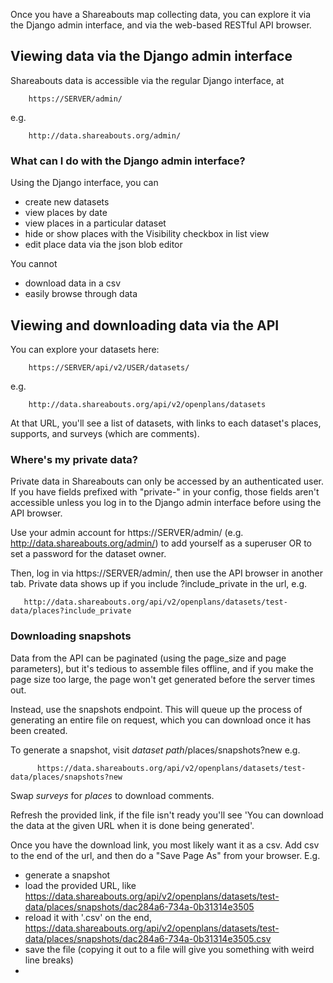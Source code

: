 Once you have a Shareabouts map collecting data, you can explore it via the Django admin interface, and via the web-based RESTful API browser.

## Viewing data via the Django admin interface

Shareabouts data is accessible via the regular Django interface, at 

        https://SERVER/admin/

e.g. 

        http://data.shareabouts.org/admin/

### What can I do with the Django admin interface?

Using the Django interface, you can
* create new datasets
* view places by date
* view places in a particular dataset
* hide or show places with the Visibility checkbox in list view
* edit place data via the json blob editor

You cannot
* download data in a csv
* easily browse through data

## Viewing and downloading data via the API

You can explore your datasets here:

        https://SERVER/api/v2/USER/datasets/

e.g. 

        http://data.shareabouts.org/api/v2/openplans/datasets
        
At that URL, you'll see a list of datasets, with links to each dataset's places, supports, and surveys (which are comments).

### Where's my private data?

Private data in Shareabouts can only be accessed by an authenticated user. 
If you have fields prefixed with "private-" in your config, those fields aren't 
accessible unless you log in to the Django admin interface before using the API browser.

Use your admin account for https://SERVER/admin/ (e.g. http://data.shareabouts.org/admin/) 
to add yourself as a superuser OR to set a password for the dataset owner. 

Then, log in via https://SERVER/admin/, then use the API browser in another tab. Private data shows up if you include ?include_private in the url, e.g.

       http://data.shareabouts.org/api/v2/openplans/datasets/test-data/places?include_private

### Downloading snapshots

Data from the API can be paginated (using the page_size and page parameters), but it's tedious to assemble files offline, and if you make the page size too large, the page won't get generated before the server times out. 

Instead, use the snapshots endpoint. This will queue up the process of generating an entire file on request, which you can download once it has been created.

To generate a snapshot, visit *dataset path*/places/snapshots?new e.g. 

          https://data.shareabouts.org/api/v2/openplans/datasets/test-data/places/snapshots?new

Swap *surveys* for *places* to download comments.

Refresh the provided link, if the file isn't ready you'll see 'You can download the data at the given URL when it is done being generated'.

Once you have the download link, you most likely want it as a csv. Add csv to the end of the url, and then do a "Save Page As" from your browser. E.g.
* generate a snapshot
* load the provided URL, like https://data.shareabouts.org/api/v2/openplans/datasets/test-data/places/snapshots/dac284a6-734a-0b31314e3505
* reload it with '.csv' on the end, https://data.shareabouts.org/api/v2/openplans/datasets/test-data/places/snapshots/dac284a6-734a-0b31314e3505.csv
* save the file (copying it out to a file will give you something with weird line breaks)
* 



